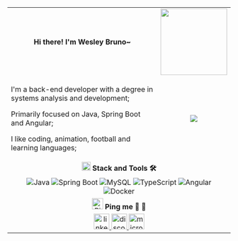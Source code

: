  <div align="center">
  <table width="100%">
    <!-- Header -->
    <tr>
      <td align="center">
        <b> Hi there! I'm Wesley Bruno~ </b>
      </td>
      <td align="center">
        <img src="https://access-counter.vercel.app/api/counter?name=wesley-brwno&theme=006&length=5" width="150"/>
      </td>
    </tr>
    <!-- Sobre -->
    <tr>
      <td align="left">
        <p>I'm a back-end developer with a degree in systems analysis and development;</p>
        <p>Primarily focused on Java, Spring Boot and Angular;</p>
        <p>I like coding, animation, football and learning languages;</p>
      </td>
      <td align="center" width="30%">
       <img src="http://github-profile-summary-cards.vercel.app/api/cards/repos-per-language?username=wesley-brwno&theme=apprentice">
<!--         <img src="https://access-counter.vercel.app/api/counter?name=wesley-brwno&theme=006&length=7" /> -->
      </td>
    </tr>
   <!-- Stack and Tools -->
    <tr>
     <td colspan="2" align="center">
      <img src="https://emojis.slackmojis.com/emojis/images/1643515905/19241/gears.gif?1643515905" alt="gears" width="20"/>
      <b>Stack and Tools 🛠️</b>
     </td>
    </tr>
    <tr>
     <td colspan="2" align="center">
      <img src="https://img.shields.io/badge/Java-ffd199?style=flat&logo=openjdk" alt="Java">
      <img src="https://img.shields.io/badge/Spring%20Boot-99ffcc?style=flat&logo=spring-boot" alt="Spring Boot">
      <img src="https://img.shields.io/badge/MySQL-b3c4d4?style=flat&logo=mysql" alt="MySQL">
      <img src="https://img.shields.io/badge/TypeScript-cad6e1?style=flat&logo=typescript" alt="TypeScript">
      <img src="https://img.shields.io/badge/Angular-d45170?style=flat&logo=angular" alt="Angular">
      <img src="https://img.shields.io/badge/Docker-5b76f0?style=flat&logo=docker" alt="Docker">
     </td>
    </tr>
   <!-- Contact me -->
    <tr>
      <td colspan="2" align="center">
        <img src="https://emojis.slackmojis.com/emojis/images/1643514636/6399/pingu.gif?1643514636" alt="Pingu" width="25"> <b>Ping me 🫱 🫲</b>
      </td>
    </tr>
    <tr>
      <td colspan="2">
        <div align="center">
          <a href="https://br.linkedin.com/in/wesley-brwno" target="_blank">
            <img src="https://img.shields.io/static/v1?message=LinkedIn&logo=linkedin&label=&color=0077B5&logoColor=white&labelColor=&style=for-the-badge" height="35" alt="linkedin logo"  />
          </a>
          <a href="https://discord.com/users/610953099997347880" target="_blank">
            <img src="https://img.shields.io/static/v1?message=Discord&logo=discord&label=&color=7289DA&logoColor=white&labelColor=&style=for-the-badge" height="35" alt="discord logo"/>
          </a>
          <a href="mailto:brunow9@outlook.com" target="_blank">
            <img src="https://img.shields.io/static/v1?message=Outlook&logo=microsoft-outlook&label=&color=0078D4&logoColor=white&labelColor=&style=for-the-badge" height="35" alt="microsoft-outlook logo" />
          </a>
        </div>
      </td>
    </tr>
  </table>
</div>



